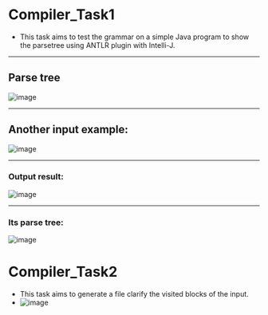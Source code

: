 # Compiler_Task1
* This task aims to test the grammar on a simple Java program to show the parsetree using ANTLR plugin with Intelli-J.

***

## Parse tree
 
![image](https://user-images.githubusercontent.com/66218339/226955708-489f9b19-4dc6-443b-8a41-a2dedc3a1916.png)

***

## Another input example:
 
![image](https://user-images.githubusercontent.com/66278563/226953002-8638572e-f2ee-4e93-8146-b4f2781872ad.png)

***
 
### Output result:
  
![image](https://user-images.githubusercontent.com/66278563/226953118-b09844b2-433b-41d7-8943-2b9268ee384b.png)

***
  
### Its parse tree:
   
![image](https://user-images.githubusercontent.com/66278563/226953824-233e5c97-16b2-468a-a781-99bd6b71ca43.png)


# Compiler_Task2
* This task aims to generate a file clarify the visited blocks of the input. 
* ![image](https://user-images.githubusercontent.com/66414402/228391819-6a0803de-4b61-42eb-a832-4454c30b980c.png)

